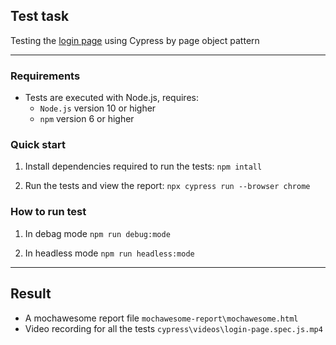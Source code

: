 ## Test task
Testing the [login page](https://www.pecodesoftware.com/qa-portal/registerlogin/registerlogin.php) using Cypress by page object pattern
___
### Requirements
* Tests are executed with Node.js, requires:
    * `Node.js` version 10 or higher 
    * `npm` version 6 or higher
### Quick start
1. Install dependencies required to run the tests:
```npm intall```

2. Run the tests and view the report:
```npx cypress run --browser chrome```

### How to run test

1. In debag mode
`npm run debug:mode`

2. In headless mode
`npm run headless:mode`
___

## Result

*  A mochawesome report file `mochawesome-report\mochawesome.html`
* Video recording for all the tests `cypress\videos\login-page.spec.js.mp4`